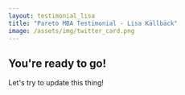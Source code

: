 ```yaml
---
layout: testimonial_lisa
title: "Pareto MBA Testimonial - Lisa Källbäck"
image: /assets/img/twitter_card.png
---
```


## You're ready to go!

Let's try to update this thing!
